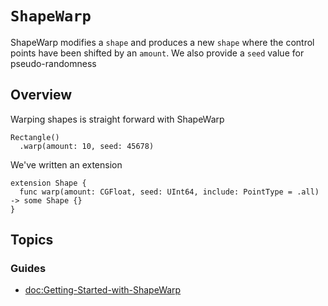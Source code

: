 # ``ShapeWarp``

ShapeWarp modifies a `shape` and produces a new `shape` where the control
points have been shifted by an `amount`.
We also provide a `seed` value for pseudo-randomness

## Overview

Warping shapes is straight forward with ShapeWarp

```
Rectangle()
  .warp(amount: 10, seed: 45678)
```

We've written an extension

```
extension Shape {
  func warp(amount: CGFloat, seed: UInt64, include: PointType = .all) -> some Shape {}
}
```

## Topics

### Guides

- <doc:Getting-Started-with-ShapeWarp>
